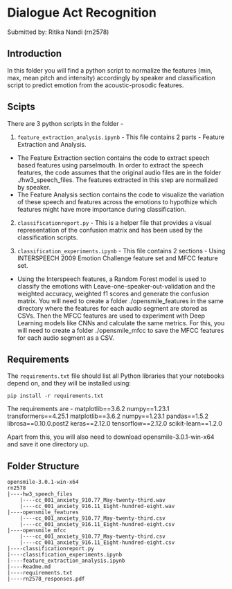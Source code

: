 # Dialogue Act Recognition

Submitted by: Ritika Nandi (rn2578)

## Introduction 
In this folder you will find a python script to normalize the features (min, max, mean pitch and intensity) accordingly by speaker and classification script to predict emotion from the acoustic-prosodic features.

## Scipts
There are 3 python scripts in the folder - 
1. `feature_extraction_analysis.ipynb` - This file contains 2 parts - Feature Extraction and Analysis. 
- The Feature Extraction section contains the code to extract speech based features using parselmouth. In order to extract the speech features, the code assumes that the original audio files are in the folder ./hw3_speech_files. The features extracted in this step are normalized by speaker.
- The Feature Analysis section contains the code to visualize the variation of these speech and features across the emotions to hypothize which features might have more importance during classification.

2. `classificationreport.py` - This is a helper file that provides a visual representation of the confusion matrix and has been used by the classification scripts.

3. `classification_experiments.ipynb` - This file contains 2 sections - Using INTERSPEECH 2009 Emotion Challenge feature set and MFCC feature set.  
- Using the Interspeech features, a Random Forest model is used to classify the emotions with Leave-one-speaker-out-validation and the weighted accuracy, weighted f1 scores and generate the confusion matrix. You will need to create a folder ./opensmile_features in the same directory where the features for each audio segment are stored as CSVs.
Then the MFCC features are used to experiment with Deep Learning models like CNNs and calculate the same metrics. For this, you will need to create a folder ./opensmile_mfcc to save the MFCC features for each audio segment as a CSV.

## Requirements
The `requirements.txt` file should list all Python libraries that your notebooks
depend on, and they will be installed using:

```
pip install -r requirements.txt
```
The requirements are - 
matplotlib==3.6.2
numpy==1.23.1
transformers==4.25.1
matplotlib==3.6.2
numpy==1.23.1
pandas==1.5.2
librosa==0.10.0.post2
keras==2.12.0
tensorflow==2.12.0
scikit-learn==1.2.0

Apart from this, you will also need to download opensmile-3.0.1-win-x64 and save it one directory up.

## Folder Structure
 ```
opensmile-3.0.1-win-x64
rn2578
|----hw3_speech_files 
     |----cc_001_anxiety_910.77_May-twenty-third.wav
     |----cc_001_anxiety_916.11_Eight-hundred-eight.wav
|----opensmile_features
     |----cc_001_anxiety_910.77_May-twenty-third.csv
     |----cc_001_anxiety_916.11_Eight-hundred-eight.csv
|----opensmile_mfcc
     |----cc_001_anxiety_910.77_May-twenty-third.csv
     |----cc_001_anxiety_916.11_Eight-hundred-eight.csv
|----classificationreport.py
|----classification_experiments.ipynb
|----feature_extraction_analysis.ipynb
|----Readme.md
|----requirements.txt
|----rn2578_responses.pdf